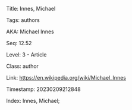 Title:  Innes, Michael

Tags:   authors

AKA:    Michael Innes

Seq:    12.52

Level:  3 - Article

Class:  author

Link:   https://en.wikipedia.org/wiki/Michael_Innes

Timestamp: 20230209212848

Index:  Innes, Michael; 
